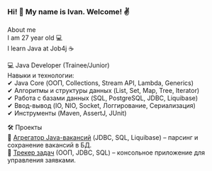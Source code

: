 ### Hi! 👋 My name is Ivan. Welcome! ✌️

About me<br>
I am 27 year old 💻<br>
I learn Java at Job4j ☕<br>

💻 Java Developer (Trainee/Junior)<br>
Навыки и технологии:<br>
✔ Java Core (ООП, Collections, Stream API, Lambda, Generics)<br>
✔ Алгоритмы и структуры данных (List, Set, Map, Tree, Iterator)<br>
✔ Работа с базами данных (SQL, PostgreSQL, JDBC, Liquibase)<br>
✔ Ввод-вывод (IO, NIO, Socket, Логгирование, Сериализация)<br>
✔ Инструменты (Maven, AssertJ, JUnit)<br>

🛠 Проекты<br>
🔹 [Агрегатор Java-вакансий](https://github.com/Towaris4/job4j_grabber) (JDBC, SQL, Liquibase) – парсинг и сохранение вакансий в БД.<br>
🔹 [Трекер задач](https://github.com/Towaris4/job4j_tracker) (ООП, JDBC, SQL) – консольное приложение для управления заявками.<br>
